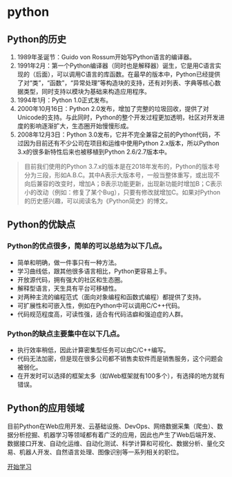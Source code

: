 # python
## Python的历史
1. 1989年圣诞节：Guido von Rossum开始写Python语言的编译器。
2. 1991年2月：第一个Python编译器（同时也是解释器）诞生，它是用C语言实现的（后面），可以调用C语言的库函数。在最早的版本中，Python已经提供了对“类”，“函数”，“异常处理”等构造块的支持，还有对列表、字典等核心数据类型，同时支持以模块为基础来构造应用程序。
3. 1994年1月：Python 1.0正式发布。
4. 2000年10月16日：Python 2.0发布，增加了完整的垃圾回收，提供了对Unicode的支持。与此同时，Python的整个开发过程更加透明，社区对开发进度的影响逐渐扩大，生态圈开始慢慢形成。
5. 2008年12月3日：Python 3.0发布，它并不完全兼容之前的Python代码，不过因为目前还有不少公司在项目和运维中使用Python 2.x版本，所以Python 3.x的很多新特性后来也被移植到Python 2.6/2.7版本中。
> 目前我们使用的Python 3.7.x的版本是在2018年发布的，Python的版本号分为三段，形如A.B.C。其中A表示大版本号，一般当整体重写，或出现不向后兼容的改变时，增加A；B表示功能更新，出现新功能时增加B；C表示小的改动（例如：修复了某个Bug），只要有修改就增加C。如果对Python的历史感兴趣，可以阅读名为《Python简史》的博文。

## Python的优缺点
### Python的优点很多，简单的可以总结为以下几点。
- 简单和明确，做一件事只有一种方法。
- 学习曲线低，跟其他很多语言相比，Python更容易上手。
- 开放源代码，拥有强大的社区和生态圈。
- 解释型语言，天生具有平台可移植性。
- 对两种主流的编程范式（面向对象编程和函数式编程）都提供了支持。
- 可扩展性和可嵌入性，例如在Python中可以调用C/C++代码。
- 代码规范程度高，可读性强，适合有代码洁癖和强迫症的人群。
### Python的缺点主要集中在以下几点。
- 执行效率稍低，因此计算密集型任务可以由C/C++编写。
- 代码无法加密，但是现在很多公司都不销售卖软件而是销售服务，这个问题会被弱化。
- 在开发时可以选择的框架太多（如Web框架就有100多个），有选择的地方就有错误。
## Python的应用领域
目前Python在Web应用开发、云基础设施、DevOps、网络数据采集（爬虫）、数据分析挖掘、机器学习等领域都有着广泛的应用，因此也产生了Web后端开发、数据接口开发、自动化运维、自动化测试、科学计算和可视化、数据分析、量化交易、机器人开发、自然语言处理、图像识别等一系列相关的职位。

[开始学习](/python/python1/)
